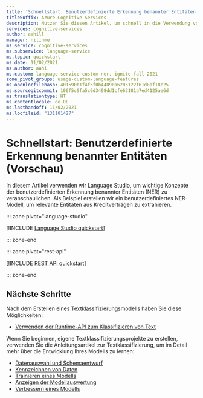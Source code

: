 ```yaml
---
title: 'Schnellstart: Benutzerdefinierte Erkennung benannter Entitäten (NER)'
titleSuffix: Azure Cognitive Services
description: Nutzen Sie diesen Artikel, um schnell in die Verwendung von benutzerdefinierter Erkennung benannter Entitäten (NER) mit Language Studio einzusteigen.
services: cognitive-services
author: aahill
manager: nitinme
ms.service: cognitive-services
ms.subservice: language-service
ms.topic: quickstart
ms.date: 11/02/2021
ms.author: aahi
ms.custom: language-service-custom-ner, ignite-fall-2021
zone_pivot_groups: usage-custom-language-features
ms.openlocfilehash: 401590b1f4f5f0b44890a6205122f61d8af18c25
ms.sourcegitcommit: 106f5c9fa5c6d3498dd1cfe63181a7ed4125ae6d
ms.translationtype: HT
ms.contentlocale: de-DE
ms.lasthandoff: 11/02/2021
ms.locfileid: "131101427"
---
```

# <a name="quickstart-custom-named-entity-recognition-preview"></a>Schnellstart: Benutzerdefinierte Erkennung benannter Entitäten (Vorschau)

In diesem Artikel verwenden wir Language Studio, um wichtige Konzepte der benutzerdefinierten Erkennung benannter Entitäten (NER) zu veranschaulichen. Als Beispiel erstellen wir ein benutzerdefiniertes NER-Modell, um relevante Entitäten aus Kreditverträgen zu extrahieren.

::: zone pivot="language-studio"

[!INCLUDE [Language Studio quickstart](includes/quickstarts/language-studio.md)]

::: zone-end

::: zone pivot="rest-api"

[!INCLUDE [REST API quickstart](includes/quickstarts/rest-api.md)]

::: zone-end

## <a name="next-steps"></a>Nächste Schritte

Nach dem Erstellen eines Textklassifizierungsmodells haben Sie diese Möglichkeiten:

* [Verwenden der Runtime-API zum Klassifizieren von Text](how-to/call-api.md)

Wenn Sie beginnen, eigene Textklassifizierungsprojekte zu erstellen, verwenden Sie die Anleitungsartikel zur Textklassifizierung, um im Detail mehr über die Entwicklung Ihres Modells zu lernen:

* [Datenauswahl und Schemaentwurf](how-to/design-schema.md)
* [Kennzeichnen von Daten](how-to/tag-data.md)
* [Trainieren eines Modells](how-to/train-model.md)
* [Anzeigen der Modellauswertung](how-to/view-model-evaluation.md)
* [Verbessern eines Modells](how-to/improve-model.md)
